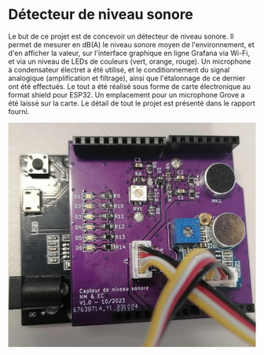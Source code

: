 # Détecteur de niveau sonore

Le but de ce projet est de concevoir un détecteur de niveau sonore. Il permet de mesurer en dB(A) le niveau sonore moyen de l'environnement, et d'en afficher la valeur, sur l'interface graphique en ligne Grafana via Wi-Fi, et via un niveau de LEDs de couleurs (vert, orange, rouge). Un microphone à condensateur électret a été utilisé, et le conditionnement du signal analogique (amplification et filtrage), ainsi que l'étalonnage de ce dernier ont été effectués. Le tout a été réalisé sous forme de carte électronique au format shield pour ESP32. Un emplacement pour un microphone Grove a été laissé sur la carte. Le détail de tout le projet est présenté dans le rapport fourni.

![1704557303410](image/README/1704557303410.png)
